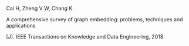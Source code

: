 



Cai H, Zheng V W, Chang K. 

A comprehensive survey of graph embedding: problems, techniques and applications

[J]. IEEE Transactions on Knowledge and Data Engineering, 2018. 